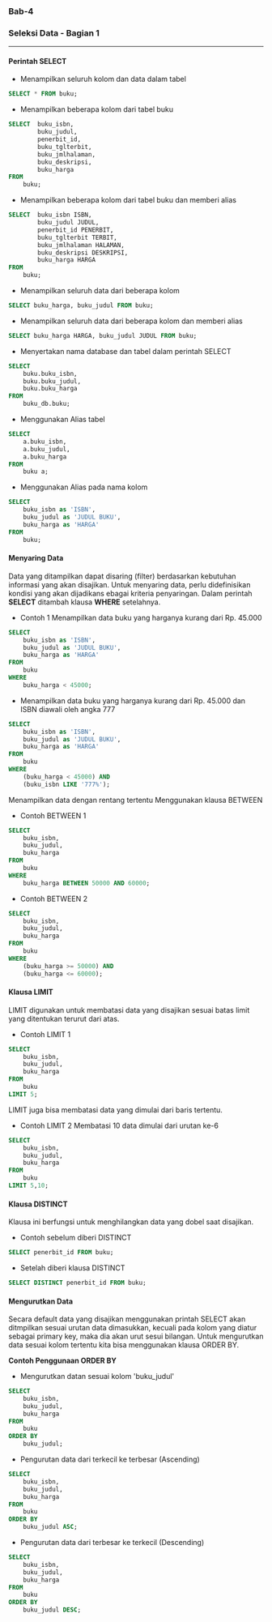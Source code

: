 
### Bab-4
### Seleksi Data - Bagian 1
---

#### Perintah SELECT
- Menampilkan seluruh kolom dan data dalam tabel
```sql
SELECT * FROM buku;
```

- Menampilkan beberapa kolom dari tabel buku
```sql
SELECT 	buku_isbn,
		buku_judul,
		penerbit_id,
		buku_tglterbit,
		buku_jmlhalaman,
		buku_deskripsi,
		buku_harga
FROM
	buku;
```

- Menampilkan beberapa kolom dari tabel buku dan memberi alias
```sql
SELECT 	buku_isbn ISBN,
		buku_judul JUDUL,
		penerbit_id PENERBIT,
		buku_tglterbit TERBIT,
		buku_jmlhalaman HALAMAN,
		buku_deskripsi DESKRIPSI,
		buku_harga HARGA
FROM
	buku;
```

- Menampilkan seluruh data dari beberapa kolom
```sql
SELECT buku_harga, buku_judul FROM buku;
```

- Menampilkan seluruh data dari beberapa kolom dan memberi alias
```sql
SELECT buku_harga HARGA, buku_judul JUDUL FROM buku;
```

- Menyertakan nama database dan tabel dalam perintah SELECT
```sql
SELECT
	buku.buku_isbn,
	buku.buku_judul,
	buku.buku_harga
FROM
	buku_db.buku;
```

- Menggunakan Alias tabel
```sql
SELECT
	a.buku_isbn,
	a.buku_judul,
	a.buku_harga
FROM
	buku a;
```

- Menggunakan Alias pada nama kolom
```sql
SELECT
	buku_isbn as 'ISBN',
	buku_judul as 'JUDUL BUKU',
	buku_harga as 'HARGA'
FROM
	buku;
```


#### Menyaring Data
Data yang ditampilkan dapat disaring (filter) berdasarkan kebutuhan informasi yang akan disajikan. Untuk menyaring data, perlu didefinisikan kondisi yang akan dijadikans ebagai kriteria penyaringan. Dalam perintah **SELECT** ditambah klausa **WHERE** setelahnya.

- Contoh 1
Menampilkan data buku yang harganya kurang dari Rp. 45.000
```sql
SELECT
	buku_isbn as 'ISBN',
	buku_judul as 'JUDUL BUKU',
	buku_harga as 'HARGA'
FROM
	buku
WHERE
	buku_harga < 45000;
```

- Menampilkan data buku yang harganya kurang dari Rp. 45.000 dan ISBN diawali oleh angka 777
```sql
SELECT
	buku_isbn as 'ISBN',
	buku_judul as 'JUDUL BUKU',
	buku_harga as 'HARGA'
FROM
	buku
WHERE
	(buku_harga < 45000) AND
	(buku_isbn LIKE '777%');
```

Menampilkan data dengan rentang tertentu Menggunakan klausa BETWEEN

- Contoh BETWEEN 1
```sql
SELECT
	buku_isbn,
	buku_judul,
	buku_harga
FROM
	buku
WHERE
	buku_harga BETWEEN 50000 AND 60000;
```

- Contoh BETWEEN 2
```sql
SELECT
	buku_isbn,
	buku_judul,
	buku_harga
FROM
	buku
WHERE
	(buku_harga >= 50000) AND
	(buku_harga <= 60000);
```

#### Klausa LIMIT
LIMIT digunakan untuk membatasi data yang disajikan sesuai batas limit yang ditentukan terurut dari atas.

- Contoh LIMIT 1
```sql
SELECT
	buku_isbn,
	buku_judul,
	buku_harga
FROM
	buku
LIMIT 5;
```

LIMIT juga bisa membatasi data yang dimulai dari baris tertentu.
- Contoh LIMIT 2
Membatasi 10 data dimulai dari urutan ke-6
```sql
SELECT
	buku_isbn,
	buku_judul,
	buku_harga
FROM
	buku
LIMIT 5,10;
```

#### Klausa DISTINCT
Klausa ini berfungsi untuk menghilangkan data yang dobel saat disajikan.

- Contoh sebelum diberi DISTINCT
```sql
SELECT penerbit_id FROM buku;
```

- Setelah diberi klausa DISTINCT
```sql
SELECT DISTINCT penerbit_id FROM buku;
```

#### Mengurutkan Data
Secara default data yang disajikan menggunakan printah SELECT akan ditmpilkan sesuai urutan data dimasukkan, kecuali pada kolom yang diatur sebagai primary key, maka dia akan urut sesui bilangan. Untuk mengurutkan data sesuai kolom tertentu kita bisa menggunakan klausa ORDER BY.

**Contoh Penggunaan ORDER BY**
- Mengurutkan datan sesuai kolom 'buku_judul'
```sql
SELECT
	buku_isbn,
	buku_judul,
	buku_harga
FROM
	buku
ORDER BY
	buku_judul;
```

- Pengurutan data dari terkecil ke terbesar (Ascending)
```sql
SELECT
	buku_isbn,
	buku_judul,
	buku_harga
FROM
	buku
ORDER BY
	buku_judul ASC;
```

- Pengurutan data dari terbesar ke terkecil (Descending)
```sql
SELECT
	buku_isbn,
	buku_judul,
	buku_harga
FROM
	buku
ORDER BY
	buku_judul DESC;
```